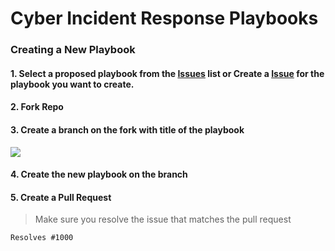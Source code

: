 # Cyber Incident Response Playbooks


### Creating a New Playbook

#### 1. Select a proposed playbook from the [Issues](https://github.com/austinsonger/Cyber-Incident-Response-Playbooks/issues) list or Create a [Issue](https://github.com/austinsonger/Cyber-Incident-Response-Playbooks/issues/new?assignees=&labels=&template=new-playbook.md&title=%5BNew-Playbook%5D) for the playbook you want to create.

#### 2. Fork Repo


#### 3. Create a branch on the fork with title of the playbook 

![](https://i.imgur.com/b860Txj.png)

#### 4. Create the new playbook on the branch

#### 5. Create a Pull Request

> Make sure you resolve the issue that matches the pull request

```
Resolves #1000
```
